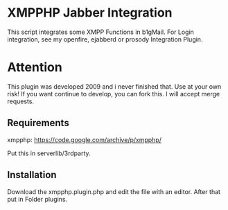 # XMPPHP Jabber Integration

This script integrates some XMPP Functions in b1gMail. For Login integration, see my openfire, ejabberd or prosody Integration Plugin.

# Attention

This plugin was developed 2009 and i never finished that. Use at your own risk! If you want continue to develop, you can fork this. I will accept merge requests.

## Requirements
xmpphp: https://code.google.com/archive/p/xmpphp/

Put this in serverlib/3rdparty.

## Installation

Download the xmpphp.plugin.php and edit the file with an editor. After that put in Folder plugins.


